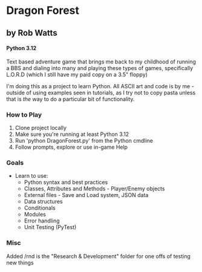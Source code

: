 # Dragon Forest
## by Rob Watts
#### Python 3.12

Text based adventure game that brings me back to my childhood of running a BBS and dialing into many and playing these types of games, specifically L.O.R.D (which I still have my paid copy on a 3.5" floppy)

I'm doing this as a project to learn Python. All ASCII art and code is by me - outside of using examples seen in tutorials, as I try not to copy pasta unless that is *the* way to do a particular bit of functionality.

### How to Play
1. Clone project locally
2. Make sure you're running at least Python 3.12
3. Run 'python DragonForest.py' from the Python cmdline
4. Follow prompts, explore or use in-game Help

### Goals
* Learn to use:
    * Python syntax and best practices
    * Classes, Attributes and Methods - Player/Enemy objects
    * External files - Save and Load system, JSON data
    * Data structures
    * Conditionals
    * Modules
    * Error handling
    * Unit Testing (PyTest)

### Misc
Added /rnd is the "Research & Development" folder for one offs of testing new things
